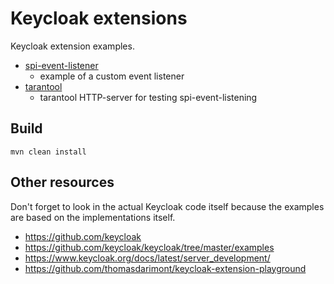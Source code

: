 # Keycloak extensions

Keycloak extension examples.
* [spi-event-listener](spi-event-listener/README.md)
  * example of a custom event listener
* [tarantool](tarantool/README.md)
  * tarantool HTTP-server for testing spi-event-listening

## Build

    mvn clean install

## Other resources

Don't forget to look in the actual Keycloak code itself because the examples are based on the implementations itself.

* https://github.com/keycloak
* https://github.com/keycloak/keycloak/tree/master/examples
* https://www.keycloak.org/docs/latest/server_development/
* https://github.com/thomasdarimont/keycloak-extension-playground
